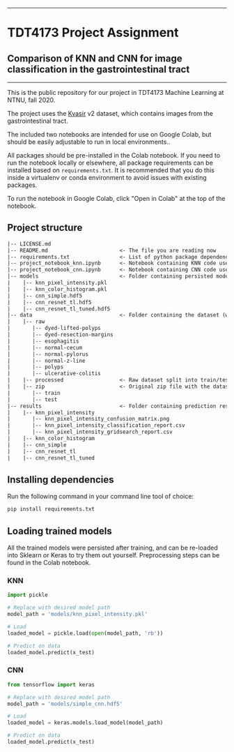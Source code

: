 
----

# TDT4173 Project Assignment

##  Comparison of KNN and CNN for image classification in the gastrointestinal tract

----

This is the public repository for our project in TDT4173 Machine Learning at NTNU, fall 2020.

The project uses the [Kvasir](https://datasets.simula.no/kvasir/) v2 dataset, which contains images from the gastrointestinal tract.

The included two notebooks are intended for use on Google Colab, but should be easily adjustable to run in local environments..

All packages should be pre-installed in the Colab notebook. If you need to run the notebook locally or elsewhere, all package requirements can be installed based on ```requirements.txt```. It is recommended that you do this inside a virtualenv or conda environment to avoid issues with existing packages.

To run the notebook in Google Colab, click "Open in Colab" at the top of the notebook.

## Project structure

```txt
|-- LICENSE.md
|-- README.md                       <- The file you are reading now
|-- requirements.txt                <- List of python package dependencies
|-- project_notebook_knn.ipynb      <- Notebook containing KNN code used in the project
|-- project_notebook_cnn.ipynb      <- Notebook containing CNN code used in the project
|-- models                          <- Folder containing persisted models
|    |-- knn_pixel_intensity.pkl
|    |-- knn_color_histogram.pkl
|    |-- cnn_simple.hdf5
|    |-- cnn_resnet_tl.hdf5
|    |-- cnn_resnet_tl_tuned.hdf5
|-- data                            <- Folder containing the dataset (will be populated by the notebook)
|    |-- raw
|       |-- dyed-lifted-polyps
|       |-- dyed-resection-margins
|       |-- esophagitis
|       |-- normal-cecum
|       |-- normal-pylorus
|       |-- normal-z-line
|       |-- polyps
|       |-- ulcerative-colitis
|    |-- processed                  <- Raw dataset split into train/test (will be populated by the notebook)
|    |-- zip                        <- Original zip file with the dataset (will be populated by the notebook)
|       |-- train
|       |-- test
|-- results                         <- Folder containing prediction results and evaluation
|    |-- knn_pixel_intensity
|       |-- knn_pixel_intensity_confusion_matrix.png
|       |-- knn_pixel_intensity_classification_report.csv
|       |-- knn_pixel_intensity_gridsearch_report.csv
|    |-- knn_color_histogram
|    |-- cnn_simple
|    |-- cnn_resnet_tl
|    |-- cnn_resnet_tl_tuned
```

## Installing dependencies
Run the following command in your command line tool of choice:

```bash
pip install requirements.txt
```

## Loading trained models

All the trained models were persisted after training, and can be re-loaded into Sklearn or Keras to try them out yourself. Preprocessing steps can be found in the Colab notebook.

### KNN

```python
import pickle

# Replace with desired model path
model_path = 'models/knn_pixel_intensity.pkl'

# Load
loaded_model = pickle.load(open(model_path, 'rb'))

# Predict on data
loaded_model.predict(x_test)
```

### CNN

```python
from tensorflow import keras

# Replace with desired model path
model_path = 'models/simple_cnn.hdf5'

# Load
loaded_model = keras.models.load_model(model_path)

# Predict on data
loaded_model.predict(x_test)
```